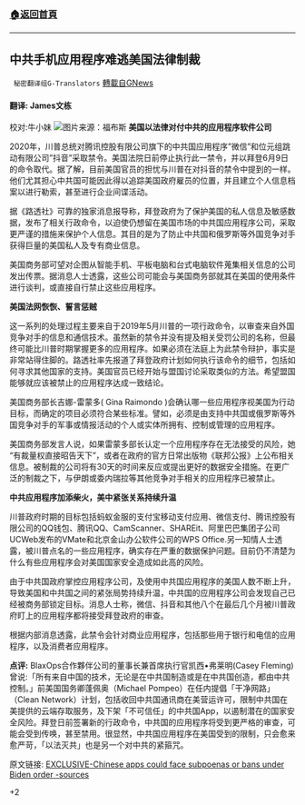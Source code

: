 ###  [:house:返回首頁](https://github.com/ourhimalayas/txt)
---

## 中共手机应用程序难逃美国法律制裁
` 秘密翻译组G-Translators` [轉載自GNews](https://gnews.org/zh-hans/1336366/)

#### 翻译: James文栋
校对:牛小妹
![]()![](https://gnews-media-offload.s3.amazonaws.com/wp-content/uploads/2021/06/20064030/%E7%A6%8F%E5%B8%83%E6%96%AF-1.jpg)图片来源：福布斯
**美国以法律对付中共的应用程序软件公司**

2020年，川普总统对腾讯控股有限公司旗下的中共国应用程序”微信”和位元组跳动有限公司”抖音”采取禁令。美国法院日前停止执行此一禁令，并以拜登6月9日的命令取代。据了解，目前美国官员的担忧与川普在对抖音的禁令中提到的一样。他们尤其担心中共国可能因此得以追踪美国政府雇员的位置，并且建立个人信息档案以进行勒索，甚至进行企业间谍活动。

据《路透社》可靠的独家消息报导称，拜登政府为了保护美国的私人信息及敏感数据，发布了相关行政命令，以迫使仍想留在美国市场的中共国应用程序公司，采取更严谨的措施来保护个人信息。其目的是为了防止中共国和俄罗斯等外国竞争对手获得巨量的美国私人及专有商业信息。

美国商务部可望对企图从智能手机、平板电脑和台式电脑软件蒐集相关信息的公司发出传票。据消息人士透露，这些公司可能会与美国商务部就其在美国的使用条件进行谈判，或直接自行禁止这些应用程序。

**美国法网恢恢、誓言惩贼**

这一系列的处理过程主要来自于2019年5月川普的一项行政命令，以审查来自外国竞争对手的信息和通信技术。虽然新的禁令并没有提及相关受罚公司的名称，但最终可能比川普时期掌握更多的应用程序。如果必须在法庭上为此禁令辩护，事实是非常站得住脚的。路透社率先报道了拜登政府计划如何执行该命令的细节，包括如何寻求其他国家的支持。美国官员已经开始与盟国讨论采取类似的方法。希望盟国能够就应该被禁止的应用程序达成一致结论。

美国商务部长吉娜-雷蒙多( Gina Raimondo )会确认哪一些应用程序视美国为行动目标，而确定的项目必须符合某些标准。譬如，必须是由支持中共国或俄罗斯等外国竞争对手的军事或情报活动的个人或实体所拥有、控制或管理的应用程序。

美国商务部发言人说，如果雷蒙多部长认定一个应用程序存在无法接受的风险，她 “有裁量权直接昭告天下”，或者在政府的官方日常出版物《联邦公报》上公布相关信息。被制裁的公司将有30天的时间来反应或提出更好的数据安全措施。在更广泛的制裁之下，与伊朗或委内瑞拉等其他竞争对手相关的应用程序已被禁止。

**中共应用程序加添柴火，美中紧张关系持续升温**

川普政府时期的目标包括蚂蚁金服的支付宝移动支付应用、微信支付、腾讯控股有限公司的QQ钱包、腾讯QQ、CamScanner、SHAREit、阿里巴巴集团子公司UCWeb发布的VMate和北京金山办公软件公司的WPS Office.另一知情人士透露，被川普点名的一些应用程序，确实存在严重的数据保护问题。目前仍不清楚为什么有些应用程序会对美国国家安全造成如此高的风险。

由于中共国政府掌控应用程序公司，及使用中共国应用程序的美国人数不断上升，导致美国和中共国之间的紧张局势持续升温，中共国的应用程序公司会发现自己已经被商务部锁定目标。消息人士称，微信、抖音和其他八个在最后几个月被川普政府盯上的应用程序都将接受拜登政府的审查。

根据内部消息透露，此禁令会针对商业应用程序，包括那些用于银行和电信的应用程序，以及消费者应用程序。

**点评:** BlaxOps合作夥伴公司的董事长兼首席执行官凯西•弗莱明(Casey Fleming)曾说:「所有来自中国的技术，无论是在中共国制造或是在中共国创造，都由中共控制。」前美国国务卿蓬佩奥（Michael Pompeo）在任内提倡「干净网路」（Clean Network）计划，包括收回中共国通讯商在美营运许可，限制中共国在美提供的云端存取服务，及下架「不可信任」的中共国App，以遏制潜在的国家安全风险。拜登日前签署新的行政命令，中共国的应用程序将受到更严格的审查，可能会受到传唤，甚至禁用。很显然，中共国应用程序在美国受到的限制，只会愈来愈严苛，「以法灭共」也是另一个对中共的紧箍咒。

原文链接: [EXCLUSIVE-Chinese apps could face subpoenas or bans under Biden order -sources](https://www.nasdaq.com/articles/exclusive-chinese-apps-could-face-subpoenas-or-bans-under-biden-order-sources-2021-06-17-0)

+2

